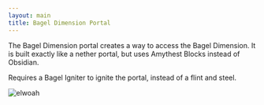 ```yaml
---
layout: main
title: Bagel Dimension Portal
---
```


The Bagel Dimension portal creates a way to access the Bagel Dimension. It is built exactly like a nether portal, but uses Amythest Blocks instead of Obsidian.

Requires a Bagel Igniter to ignite the portal, instead of a flint and steel.

![elwoah](https://t.gyazo.com/teams/chew/0a649e7c2ffec209291b71af2da6e07a.png)

